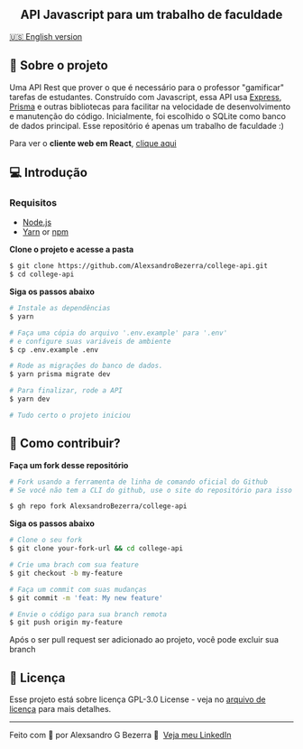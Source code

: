 <h2 align="center">
  API Javascript para um trabalho de faculdade
</h2>

[:us: English version](../README.md)

## 💁 Sobre o projeto

Uma API Rest que prover o que é necessário para o professor "gamificar" tarefas de estudantes. Construído com Javascript, essa API usa [Express](https://expressjs.com), [Prisma](https://www.prisma.io) e outras bibliotecas para facilitar na velocidade de desenvolvimento e manutenção do código. Inicialmente, foi escolhido o SQLite como banco de dados principal. Esse repositório é apenas um trabalho de faculdade :)

Para ver o **cliente web em React**, [clique aqui](https://github.com/AlexsandroBezerra/college-web)

## 💻 Introdução

### Requisitos

- [Node.js](https://nodejs.org/en/)
- [Yarn](https://classic.yarnpkg.com/) or [npm](https://www.npmjs.com/)

**Clone o projeto e acesse a pasta**

```bash
$ git clone https://github.com/AlexsandroBezerra/college-api.git
$ cd college-api
```

**Siga os passos abaixo**

```bash
# Instale as dependências
$ yarn

# Faça uma cópia do arquivo '.env.example' para '.env'
# e configure suas variáveis de ambiente
$ cp .env.example .env

# Rode as migrações do banco de dados.
$ yarn prisma migrate dev

# Para finalizar, rode a API
$ yarn dev

# Tudo certo o projeto iniciou
```

## 🤔 Como contribuir?

**Faça um fork desse repositório**

```bash
# Fork usando a ferramenta de linha de comando oficial do Github
# Se você não tem a CLI do github, use o site do repositório para isso

$ gh repo fork AlexsandroBezerra/college-api
```

**Siga os passos abaixo**

```bash
# Clone o seu fork
$ git clone your-fork-url && cd college-api

# Crie uma brach com sua feature
$ git checkout -b my-feature

# Faça um commit com suas mudanças
$ git commit -m 'feat: My new feature'

# Envie o código para sua branch remota
$ git push origin my-feature
```

Após o ser pull request ser adicionado ao projeto, você pode excluir sua branch

## 📝 Licença

Esse projeto está sobre licença GPL-3.0 License - veja no [arquivo de licença](../LICENSE) para mais detalhes.

---

Feito com :green_heart: por Alexsandro G Bezerra :wave: &nbsp;[Veja meu LinkedIn](https://www.linkedin.com/in/alexsandrobezerra)
